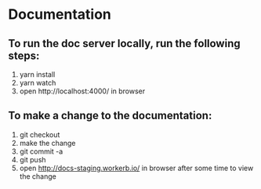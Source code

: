 # Documentation

## To run the doc server locally, run the following steps: 
1. yarn install
2. yarn watch
3. open http://localhost:4000/ in browser


## To make a change to the documentation: 
1. git checkout <new branch>
2. make the change
3. git commit -a
4. git push
5. open http://docs-staging.workerb.io/ in browser after some time to view the change 